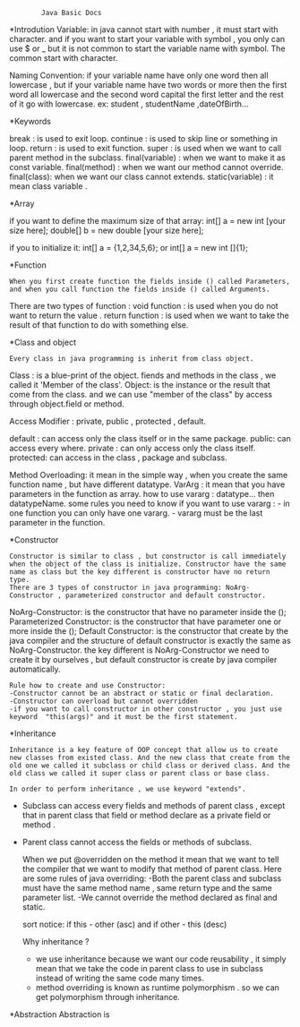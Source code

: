 			Java Basic Docs

*Introdution
Variable: in java cannot start with number , it must start with character. and if you want to start your variable with symbol , you only can use  $ or _
but it is not common to start the variable name with symbol. The common start with character.

Naming Convention: if your variable name have only one word then all lowercase , but if your variable name have two words or more then the first word all lowercase and the second word capital the first letter and the rest of it go with lowercase. ex: student , studentName ,dateOfBirth...

*Keywords

break  : is used to exit loop.
continue : is used to skip line or something in loop.
return : is used to exit function.
super : is used when we want to call parent method in the subclass.
final(variable) : when we want to make it as const variable.
final(method) : when we want our method cannot override.
final(class): when we want our class cannot extends.
static(variable) : it mean class variable .

*Array

if you want to define the maximum size of that array:
	int[] a = new int [your size here];
	double[] b = new double [your size here];

if you to initialize it:
	int[] a = {1,2,34,5,6}; or
	int[] a = new int []{1};

*Function

	When you first create function the fields inside () called Parameters, and when you call function the fields inside () called Arguments.

There are two types of function :
void function : is used when you do not want to return the value .
return function : is used when we want to take the result of that function to do with something else.

*Class and object

	Every class in java programming is inherit from class object.
Class : is a blue-print of the object. fiends and methods in the class , we called it 'Member of the class'.
Object: is the instance or the result that come from the class. and we can use "member of the class" by access through object.field or method.

Access Modifier : private, public , protected , default.

default : can access only the class itself or in the same package.
public: can access every where.
private : can only access only the class itself.
protected: can access in the class , package and subclass.

Method Overloading: it mean in the simple way , when you create the same function name , but have different datatype.
VarArg : it mean that you have parameters in the function as array.
	how to use vararg : datatype... then datatypeName.
	some rules you need to know if you want to use vararg :
	    - in one function you can only have one vararg.
	    - vararg must be the last parameter in the function.

*Constructor
	
	Constructor is similar to class , but constructor is call immediately when the object of the class is initialize. Constructor have the same name as class but the key different is constructor have no return type.
	There are 3 types of constructor in java programming: NoArg-Constructor , parameterized constructor and default constructor.

NoArg-Constructor: is the constructor that have no parameter inside the ();
Parameterized Constructor: is the constructor that have parameter one or more inside the ();
Default Constructor: is the constructor that create by the java compiler and the structure of default constructor is exactly the same as NoArg-Constructor. the key different is NoArg-Constructor we need to create it by ourselves , but default constructor is create by java compiler automatically.


	Rule how to create and use Constructor:
	-Constructor cannot be an abstract or static or final declaration.
	-Constructor can overload but cannot overridden
	-if you want to call constructor in other constructor , you just use keyword  "this(args)" and it must be the first statement.

*Inheritance

	Inheritance is a key feature of OOP concept that allow us to create new classes from existed class. And the new class that create from the old one we called it subclass or child class or derived class. And the old class we called it super class or parent class or base class.
	
	In order to perform inheritance , we use keyword "extends".

- Subclass can access every fields and methods of parent class , except that in parent class that field or method declare as a private field or method .
- Parent class cannot access the fields or methods of subclass.

	When we put @overridden on the method it mean that we want to tell the compiler that we want to modify that method of parent class.
	Here are some rules of java overriding:
	-Both the parent class and subclass must have the same method name , same return type and the same parameter list.
	-We cannot override the method declared as final and static.

	sort notice: if this - other (asc) and if other - this (desc)

	
	Why inheritance ?
	- we use inheritance because we want our code reusability , it simply mean that we take the code in parent class to use in subclass instead of writing the same code many times.
	- method overriding is known as runtime polymorphism . so we can get polymorphism through inheritance.

*Abstraction
	Abstraction is 


 






































